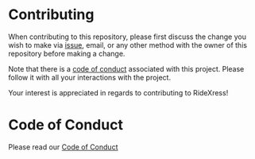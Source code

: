 # Contributing
When contributing to this repository, please first discuss the change you wish to make via [issue](https://github.com/jtanaeki/RideXpress/issues), email, or any other method with the owner of this repository before making a change.

Note that there is a [code of conduct](https://github.com/jtanaeki/RideXpress/blob/main/CODE_OF_CONDUCT.md) associated with this project. Please follow it with all your interactions with the project.

Your interest is appreciated in regards to contributing to RideXress!

# Code of Conduct
Please read our [Code of Conduct](CODE_OF_CONDUCT.md)
